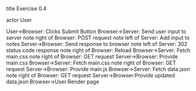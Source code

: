 title Exercise 0.4

actor User

User->Browser: Clicks Submit Button
Browser->Server: Send user input to server
note right of Browser: POST request
note left of Server: Add input to notes
Server->Browser: Send response to browser
note left of Server: 302 status code response
note right of Browser: Reload
Browser->Server: Fetch main.css
note right of Browser: GET request
Server->Browser: Provide main.css
Browser->Server: Fetch main.css
note right of Browser: GET request
Server->Browser: Provide main.js
Browser->Server: Fetch data.json
note right of Browser: GET request
Server->Browser:Provide updated data.json
Browser->User:Render page